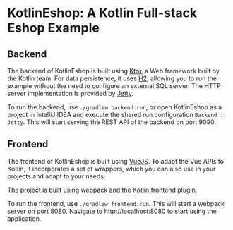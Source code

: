 # KotlinEshop: A Kotlin Full-stack Eshop Example

## Backend

The backend of KotlinEshop is built using [Ktor](https://github.com/kotlin/ktor), a Web framework built by the Kotlin team.
For data persistence, it uses [H2](http://www.h2database.com), allowing you to run the example without the need to configure
an external SQL server. The HTTP server implementation is provided by [Jetty](http://www.eclipse.org/jetty/).

To run the backend, use `./gradlew backend:run`, or open KotlinEshop as a project in IntelliJ IDEA and execute the shared 
run configuration `Backend :: Jetty`. This will start serving the REST API of the backend on port 9090.

## Frontend

The frontend of KotlinEshop is built using [VueJS](https://vuejs.org/). To adapt the Vue APIs to Kotlin,
it incorporates a set of wrappers, which
you can also use in your projects and adapt to your needs.

The project is built using webpack and the [Kotlin frontend plugin](https://github.com/kotlin/kotlin-frontend-plugin). 

To run the frontend, use `./gradlew frontend:run`. This will start a webpack server on port 8080. Navigate to http://localhost:8080 
to start using the application.
